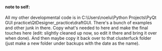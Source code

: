 
#### note to self: 
All my other developmental code is in C:\Users\noelu\Python Projects\PyQt GUI practice\QtDesigner_practice\draftGUI. There's a bunch of examples and other junk in there. Copy what's needed to here and make the final touches here (edit: slightly cleaned up now, so edit it there and bring it over when done). And then maybe copy it back over to that clusterfuck folder (just make a new folder under backups with the date as the name).
